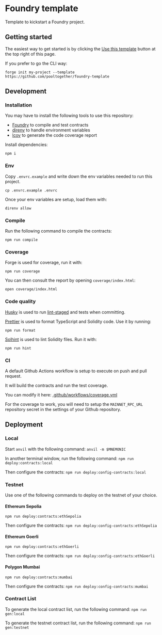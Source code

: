 # Foundry template

Template to kickstart a Foundry project.

## Getting started

The easiest way to get started is by clicking the [Use this template](https://github.com/pooltogether/foundry-template/generate) button at the top right of this page.

If you prefer to go the CLI way:

```
forge init my-project --template https://github.com/pooltogether/foundry-template
```

## Development

### Installation

You may have to install the following tools to use this repository:

- [Foundry](https://github.com/foundry-rs/foundry) to compile and test contracts
- [direnv](https://direnv.net/) to handle environment variables
- [lcov](https://github.com/linux-test-project/lcov) to generate the code coverage report

Install dependencies:

```
npm i
```

### Env

Copy `.envrc.example` and write down the env variables needed to run this project.

```
cp .envrc.example .envrc
```

Once your env variables are setup, load them with:

```
direnv allow
```

### Compile

Run the following command to compile the contracts:

```
npm run compile
```

### Coverage

Forge is used for coverage, run it with:

```
npm run coverage
```

You can then consult the report by opening `coverage/index.html`:

```
open coverage/index.html
```

### Code quality

[Husky](https://typicode.github.io/husky/#/) is used to run [lint-staged](https://github.com/okonet/lint-staged) and tests when committing.

[Prettier](https://prettier.io) is used to format TypeScript and Solidity code. Use it by running:

```
npm run format
```

[Solhint](https://protofire.github.io/solhint/) is used to lint Solidity files. Run it with:

```
npm run hint
```

### CI

A default Github Actions workflow is setup to execute on push and pull request.

It will build the contracts and run the test coverage.

You can modify it here: [.github/workflows/coverage.yml](.github/workflows/coverage.yml)

For the coverage to work, you will need to setup the `MAINNET_RPC_URL` repository secret in the settings of your Github repository.

## Deployment

### Local

Start `anvil` with the following command: `anvil -m $MNEMONIC`

In another terminal window, run the following command: `npm run deploy:contracts:local`

Then configure the contracts: `npm run deploy:config-contracts:local`

### Testnet

Use one of the following commands to deploy on the testnet of your choice.

#### Ethereum Sepolia

`npm run deploy:contracts:ethSepolia`

Then configure the contracts: `npm run deploy:config-contracts:ethSepolia`

#### Ethereum Goerli

`npm run deploy:contracts:ethGoerli`

Then configure the contracts: `npm run deploy:config-contracts:ethGoerli`

#### Polygon Mumbai

`npm run deploy:contracts:mumbai`

Then configure the contracts: `npm run deploy:config-contracts:mumbai`

### Contract List

To generate the local contract list, run the following command: `npm run gen:local`

To generate the testnet contract list, run the following command: `npm run gen:testnet`
